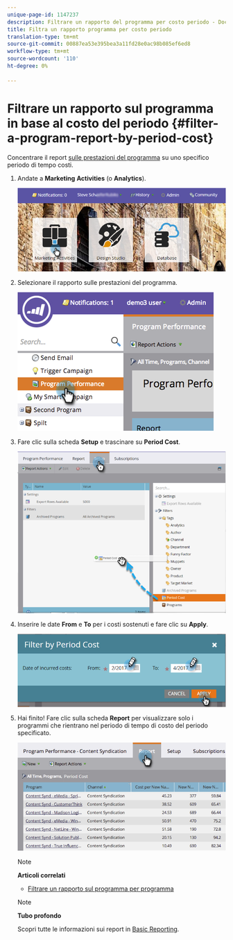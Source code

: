 ```yaml
---
unique-page-id: 1147237
description: Filtrare un rapporto del programma per costo periodo - Documenti Marketo - Documentazione del prodotto
title: Filtra un rapporto programma per costo periodo
translation-type: tm+mt
source-git-commit: 00887ea53e395bea3a11fd28e0ac98b085ef6ed8
workflow-type: tm+mt
source-wordcount: '110'
ht-degree: 0%

---
```



# Filtrare un rapporto sul programma in base al costo del periodo {#filter-a-program-report-by-period-cost}

Concentrare il report [sulle prestazioni del programma](create-a-program-performance-report.md) su uno specifico periodo di tempo costi.

1. Andate a **Marketing** **Activities** (o **Analytics**).

   ![](assets/login-marketing-activities-1.png)

1. Selezionare il rapporto sulle prestazioni del programma.

   ![](assets/image2014-9-23-16-3a22-3a52.png)

1. Fare clic sulla scheda **Setup** e trascinare su **Period Cost**.

   ![](assets/lm-86194-1.png)

1. Inserire le date **From** e **To** per i costi sostenuti e fare clic su **Apply**.

   ![](assets/lm-86194-2a-hands.png)

1. Hai finito! Fare clic sulla scheda **Report** per visualizzare solo i programmi che rientrano nel periodo di tempo di costo del periodo specificato.

   ![](assets/lm-86194-report-tab.png)

   >[!NOTE]
   >
   >**Articoli correlati**
   >
   >    
   >    
   >    * [Filtrare un rapporto sul programma per programma](filter-a-program-report-by-program.md)


   >[!NOTE]
   >
   >**Tubo profondo**
   >
   >
   >Scopri tutte le informazioni sui report in [Basic Reporting](http://docs.marketo.com/display/docs/basic+reporting).

